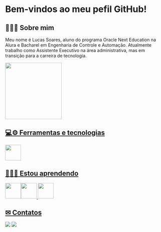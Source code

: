 # Bem-vindos ao meu pefil GitHub!

## 🙋🏽‍♂️ Sobre mim
Meu nome é Lucas Soares, aluno do programa Oracle Next Education na Alura e Bacharel em Engenharia de Controle e Automação. 
Atualmente trabalho como Assistente Executivo na área administrativa, mas em transição para a carreira de tecnologia. 

<div>
<a href="https://github.com/lucastnsoares">
<img loading="lazy" height="180em" src="https://github-readme-stats.vercel.app/api/top-langs/?username=lucastnsoares&layout=compact&langs_count=7&theme=dracula"/>
</div>

## 💻⚙️ Ferramentas e tecnologias
<img src="https://cdn.jsdelivr.net/gh/devicons/devicon@latest/icons/cplusplus/cplusplus-original.svg" height=50px width=50px/>
          

## 👨🏽‍💻 Estou aprendendo 
<img src="https://cdn.jsdelivr.net/gh/devicons/devicon@latest/icons/css3/css3-original-wordmark.svg" height=50px width=50px /><img src="https://cdn.jsdelivr.net/gh/devicons/devicon@latest/icons/html5/html5-original-wordmark.svg" height=50px width=50px /> <img src="https://cdn.jsdelivr.net/gh/devicons/devicon@latest/icons/javascript/javascript-original.svg" height=50px width=50px />

## ✉ Contatos
<div>
<a href="https://instagram.com/lucastnsoares" target="_blank"><img loading="lazy" src="https://img.shields.io/badge/-Instagram-%23E4405F?style=for-the-badge&logo=instagram&logoColor=white" target="_blank"></a>
<a href="https://www.linkedin.com/in/lucass-soaress" target="_blank"><img loading="lazy" src="https://img.shields.io/badge/-LinkedIn-%230077B5?style=for-the-badge&logo=linkedin&logoColor=white" target="_blank"></a>   
</div>
          


<!--
**lucastnsoares/lucastnsoares** is a ✨ _special_ ✨ repository because its `README.md` (this file) appears on your GitHub profile.

Here are some ideas to get you started:

- 🔭 I’m currently working on ...
- 🌱 I’m currently learning ...
- 👯 I’m looking to collaborate on ...
- 🤔 I’m looking for help with ...
- 💬 Ask me about ...
- 📫 How to reach me: ...
- 😄 Pronouns: ...
- ⚡ Fun fact: ...
-->
